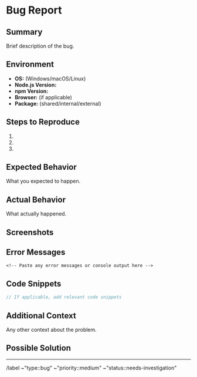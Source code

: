 # Bug Report

## Summary
Brief description of the bug.

## Environment
- **OS:** (Windows/macOS/Linux)
- **Node.js Version:** 
- **npm Version:**
- **Browser:** (if applicable)
- **Package:** (shared/internal/external)

## Steps to Reproduce
1. 
2. 
3. 

## Expected Behavior
What you expected to happen.

## Actual Behavior
What actually happened.

## Screenshots
<!-- Add screenshots if applicable -->

## Error Messages
```
<!-- Paste any error messages or console output here -->
```

## Code Snippets
```typescript
// If applicable, add relevant code snippets
```

## Additional Context
Any other context about the problem.

## Possible Solution
<!-- If you have suggestions for fixing the bug -->

---

/label ~"type::bug" ~"priority::medium" ~"status::needs-investigation"